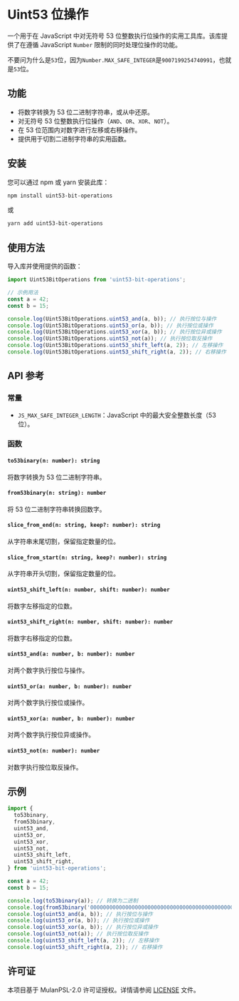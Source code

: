 # Uint53 位操作

一个用于在 JavaScript 中对无符号 53 位整数执行位操作的实用工具库。该库提供了在遵循 JavaScript `Number` 限制的同时处理位操作的功能。

不要问为什么是`53`位，因为`Number.MAX_SAFE_INTEGER`是`9007199254740991`，也就是`53`位。

## 功能

- 将数字转换为 53 位二进制字符串，或从中还原。
- 对无符号 53 位整数执行位操作（`AND`、`OR`、`XOR`、`NOT`）。
- 在 53 位范围内对数字进行左移或右移操作。
- 提供用于切割二进制字符串的实用函数。

## 安装

您可以通过 npm 或 yarn 安装此库：

```bash
npm install uint53-bit-operations
```

或

```bash
yarn add uint53-bit-operations
```

## 使用方法

导入库并使用提供的函数：

```typescript
import Uint53BitOperations from 'uint53-bit-operations';

// 示例用法
const a = 42;
const b = 15;

console.log(Uint53BitOperations.uint53_and(a, b)); // 执行按位与操作
console.log(Uint53BitOperations.uint53_or(a, b)); // 执行按位或操作
console.log(Uint53BitOperations.uint53_xor(a, b)); // 执行按位异或操作
console.log(Uint53BitOperations.uint53_not(a)); // 执行按位取反操作
console.log(Uint53BitOperations.uint53_shift_left(a, 2)); // 左移操作
console.log(Uint53BitOperations.uint53_shift_right(a, 2)); // 右移操作
```

## API 参考

### 常量

- `JS_MAX_SAFE_INTEGER_LENGTH`：JavaScript 中的最大安全整数长度（53 位）。

### 函数

#### `to53binary(n: number): string`

将数字转换为 53 位二进制字符串。

#### `from53binary(n: string): number`

将 53 位二进制字符串转换回数字。

#### `slice_from_end(n: string, keep?: number): string`

从字符串末尾切割，保留指定数量的位。

#### `slice_from_start(n: string, keep?: number): string`

从字符串开头切割，保留指定数量的位。

#### `uint53_shift_left(n: number, shift: number): number`

将数字左移指定的位数。

#### `uint53_shift_right(n: number, shift: number): number`

将数字右移指定的位数。

#### `uint53_and(a: number, b: number): number`

对两个数字执行按位与操作。

#### `uint53_or(a: number, b: number): number`

对两个数字执行按位或操作。

#### `uint53_xor(a: number, b: number): number`

对两个数字执行按位异或操作。

#### `uint53_not(n: number): number`

对数字执行按位取反操作。

## 示例

```typescript
import {
  to53binary,
  from53binary,
  uint53_and,
  uint53_or,
  uint53_xor,
  uint53_not,
  uint53_shift_left,
  uint53_shift_right,
} from 'uint53-bit-operations';

const a = 42;
const b = 15;

console.log(to53binary(a)); // 转换为二进制
console.log(from53binary('0000000000000000000000000000000000000000000000101010')); // 转换回数字
console.log(uint53_and(a, b)); // 执行按位与操作
console.log(uint53_or(a, b)); // 执行按位或操作
console.log(uint53_xor(a, b)); // 执行按位异或操作
console.log(uint53_not(a)); // 执行按位取反操作
console.log(uint53_shift_left(a, 2)); // 左移操作
console.log(uint53_shift_right(a, 2)); // 右移操作
```

## 许可证

本项目基于 MulanPSL-2.0 许可证授权。详情请参阅 [LICENSE](./LICENSE) 文件。
